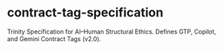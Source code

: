 # contract-tag-specification
Trinity Specification for AI–Human Structural Ethics.  Defines GTP, Copilot, and Gemini Contract Tags (v2.0).
